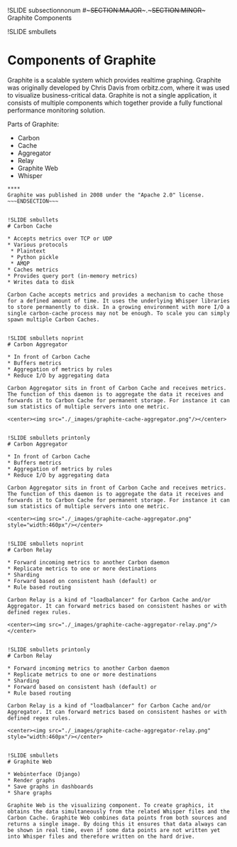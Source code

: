 !SLIDE subsectionnonum
#~~~SECTION:MAJOR~~~.~~~SECTION:MINOR~~~ Graphite Components


!SLIDE smbullets
# Components of Graphite

Graphite is a scalable system which provides realtime graphing. Graphite was originally developed by Chris Davis from orbitz.com, where it was used to visualize business-critical data. Graphite is not a single application, it consists of multiple components which together provide a fully functional performance monitoring solution.

Parts of Graphite:

* Carbon
 * Cache
 * Aggregator
 * Relay
* Graphite Web
* Whisper

~~~SECTION:handouts~~~
****
Graphite was published in 2008 under the "Apache 2.0" license.
~~~ENDSECTION~~~


!SLIDE smbullets
# Carbon Cache

* Accepts metrics over TCP or UDP
* Various protocols
 * Plaintext
 * Python pickle
 * AMQP
* Caches metrics
* Provides query port (in-memory metrics)
* Writes data to disk

Carbon Cache accepts metrics and provides a mechanism to cache those for a defined amount of time. It uses the underlying Whisper libraries to store permanently to disk. In a growing environment with more I/O a single carbon-cache process may not be enough. To scale you can simply spawn multiple Carbon Caches.


!SLIDE smbullets noprint
# Carbon Aggregator

* In front of Carbon Cache
* Buffers metrics
* Aggregation of metrics by rules
* Reduce I/O by aggregating data

Carbon Aggregator sits in front of Carbon Cache and receives metrics. The function of this daemon is to aggregate the data it receives and forwards it to Carbon Cache for permanent storage. For instance it can sum statistics of multiple servers into one metric.

<center><img src="./_images/graphite-cache-aggregator.png"/></center>


!SLIDE smbullets printonly
# Carbon Aggregator

* In front of Carbon Cache
* Buffers metrics
* Aggregation of metrics by rules
* Reduce I/O by aggregating data

Carbon Aggregator sits in front of Carbon Cache and receives metrics. The function of this daemon is to aggregate the data it receives and forwards it to Carbon Cache for permanent storage. For instance it can sum statistics of multiple servers into one metric.

<center><img src="./_images/graphite-cache-aggregator.png" style="width:460px"/></center>


!SLIDE smbullets noprint
# Carbon Relay

* Forward incoming metrics to another Carbon daemon
* Replicate metrics to one or more destinations
* Sharding
* Forward based on consistent hash (default) or
* Rule based routing

Carbon Relay is a kind of "loadbalancer" for Carbon Cache and/or Aggregator. It can forward metrics based on consistent hashes or with defined regex rules.

<center><img src="./_images/graphite-cache-aggregator-relay.png"/></center>


!SLIDE smbullets printonly
# Carbon Relay

* Forward incoming metrics to another Carbon daemon
* Replicate metrics to one or more destinations
* Sharding
* Forward based on consistent hash (default) or
* Rule based routing

Carbon Relay is a kind of "loadbalancer" for Carbon Cache and/or Aggregator. It can forward metrics based on consistent hashes or with defined regex rules.

<center><img src="./_images/graphite-cache-aggregator-relay.png" style="width:460px"/></center>


!SLIDE smbullets
# Graphite Web

* Webinterface (Django)
* Render graphs
* Save graphs in dashboards
* Share graphs

Graphite Web is the visualizing component. To create graphics, it obtains the data simultaneously from the related Whisper files and the Carbon Cache. Graphite Web combines data points from both sources and returns a single image. By doing this it ensures that data always can be shown in real time, even if some data points are not written yet into Whisper files and therefore written on the hard drive.
